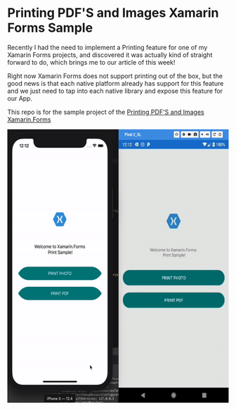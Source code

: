 # Printing PDF'S and Images Xamarin Forms Sample
Recently I had the need to implement a Printing feature for one of my Xamarin Forms projects, and discovered it was actually kind of straight forward to do, which brings me to our article of this week!

Right now Xamarin Forms does not support printing out of the box, but the good news is that each native platform already has support for this feature and we just need to tap into each native library and expose this feature for our App.

This repo is for the sample project of the [Printing PDF'S and Images Xamarin.Forms](https://www.pujolsluis.com/printing-pdfs-and-images-xamarin-forms/)

<p align="center">
<img src="https://github.com/Pujolsluis/FormsPrintSample/blob/master/arts/PrintingDemoXamarinFormsPujolsluis.gif" height="622" width="600" title="Print PDF's and Images Xamarin Forms Sample - Pujolsluis"/>
</p>